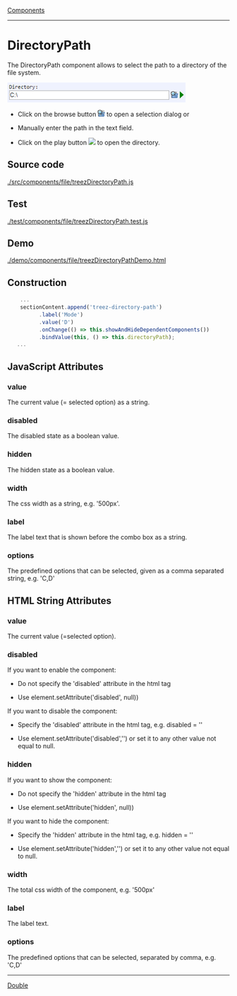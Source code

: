 [Components](../components.md)

----

# DirectoryPath
		
The DirectoryPath component allows to select the path to a directory of the file system. 
	
![](../../images/treez_directory_path.png)

* Click on the browse button ![](../../../icons/browse.png) to open a selection dialog or

* Manually enter the path in the text field. 

* Click on the play button ![](../../../icons/play.png) to open the directory.

		
## Source code

[./src/components/file/treezDirectoryPath.js](../../../src/components/file/treezDirectoryPath.js)

## Test

[./test/components/file/treezDirectoryPath.test.js](../../../test/components/file/treezDirectoryPath.test.js)

## Demo

[./demo/components/file/treezDirectoryPathDemo.html](../../../demo/components/file/treezDirectoryPathDemo.html)

## Construction

```javascript
    ...
    sectionContent.append('treez-directory-path')
		  .label('Mode')		
		  .value('D')
		  .onChange(() => this.showAndHideDependentComponents())
		  .bindValue(this, () => this.directoryPath);	
   ...
```

## JavaScript Attributes

### value

The current value (= selected option) as a string. 

### disabled

The disabled state as a boolean value. 

### hidden

The hidden state as a boolean value.

### width

The css width as a string, e.g. '500px'.

### label

The label text that is shown before the combo box as a string. 

### options

The predefined options that can be selected, given as a comma separated string, e.g. 'C,D'

## HTML String Attributes

### value

The current value (=selected option). 

### disabled

If you want to enable the component:

* Do not specify the 'disabled' attribute in the html tag

* Use element.setAttribute('disabled', null)) 

If you want to disable the component:

* Specify the 'disabled' attribute in the html tag, e.g. disabled = ''

* Use element.setAttribute('disabled','') or set it to any other value not equal to null. 

### hidden

If you want to show the component:

* Do not specify the 'hidden' attribute in the html tag

* Use element.setAttribute('hidden', null)) 

If you want to hide the component:

* Specify the 'hidden' attribute in the html tag, e.g. hidden = ''

* Use element.setAttribute('hidden','') or set it to any other value not equal to null. 

### width

The total css width of the component, e.g. '500px'

### label

The label text.

### options

The predefined options that can be selected, separated by comma, e.g. 'C,D'



----

[Double](../number/double.md)
